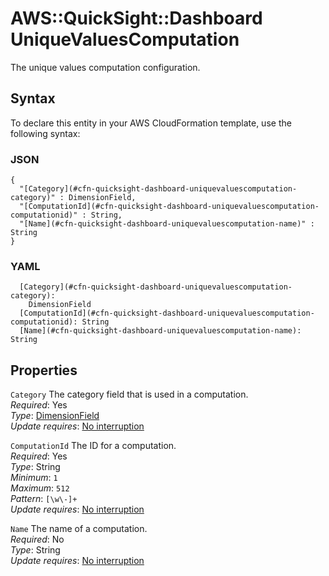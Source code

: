 # AWS::QuickSight::Dashboard UniqueValuesComputation<a name="aws-properties-quicksight-dashboard-uniquevaluescomputation"></a>

The unique values computation configuration\.

## Syntax<a name="aws-properties-quicksight-dashboard-uniquevaluescomputation-syntax"></a>

To declare this entity in your AWS CloudFormation template, use the following syntax:

### JSON<a name="aws-properties-quicksight-dashboard-uniquevaluescomputation-syntax.json"></a>

```
{
  "[Category](#cfn-quicksight-dashboard-uniquevaluescomputation-category)" : DimensionField,
  "[ComputationId](#cfn-quicksight-dashboard-uniquevaluescomputation-computationid)" : String,
  "[Name](#cfn-quicksight-dashboard-uniquevaluescomputation-name)" : String
}
```

### YAML<a name="aws-properties-quicksight-dashboard-uniquevaluescomputation-syntax.yaml"></a>

```
  [Category](#cfn-quicksight-dashboard-uniquevaluescomputation-category):
    DimensionField
  [ComputationId](#cfn-quicksight-dashboard-uniquevaluescomputation-computationid): String
  [Name](#cfn-quicksight-dashboard-uniquevaluescomputation-name): String
```

## Properties<a name="aws-properties-quicksight-dashboard-uniquevaluescomputation-properties"></a>

`Category` <a name="cfn-quicksight-dashboard-uniquevaluescomputation-category"></a>
The category field that is used in a computation\.  
_Required_: Yes  
_Type_: [DimensionField](aws-properties-quicksight-dashboard-dimensionfield.md)  
_Update requires_: [No interruption](https://docs.aws.amazon.com/AWSCloudFormation/latest/UserGuide/using-cfn-updating-stacks-update-behaviors.html#update-no-interrupt)

`ComputationId` <a name="cfn-quicksight-dashboard-uniquevaluescomputation-computationid"></a>
The ID for a computation\.  
_Required_: Yes  
_Type_: String  
_Minimum_: `1`  
_Maximum_: `512`  
_Pattern_: `[\w\-]+`  
_Update requires_: [No interruption](https://docs.aws.amazon.com/AWSCloudFormation/latest/UserGuide/using-cfn-updating-stacks-update-behaviors.html#update-no-interrupt)

`Name` <a name="cfn-quicksight-dashboard-uniquevaluescomputation-name"></a>
The name of a computation\.  
_Required_: No  
_Type_: String  
_Update requires_: [No interruption](https://docs.aws.amazon.com/AWSCloudFormation/latest/UserGuide/using-cfn-updating-stacks-update-behaviors.html#update-no-interrupt)
